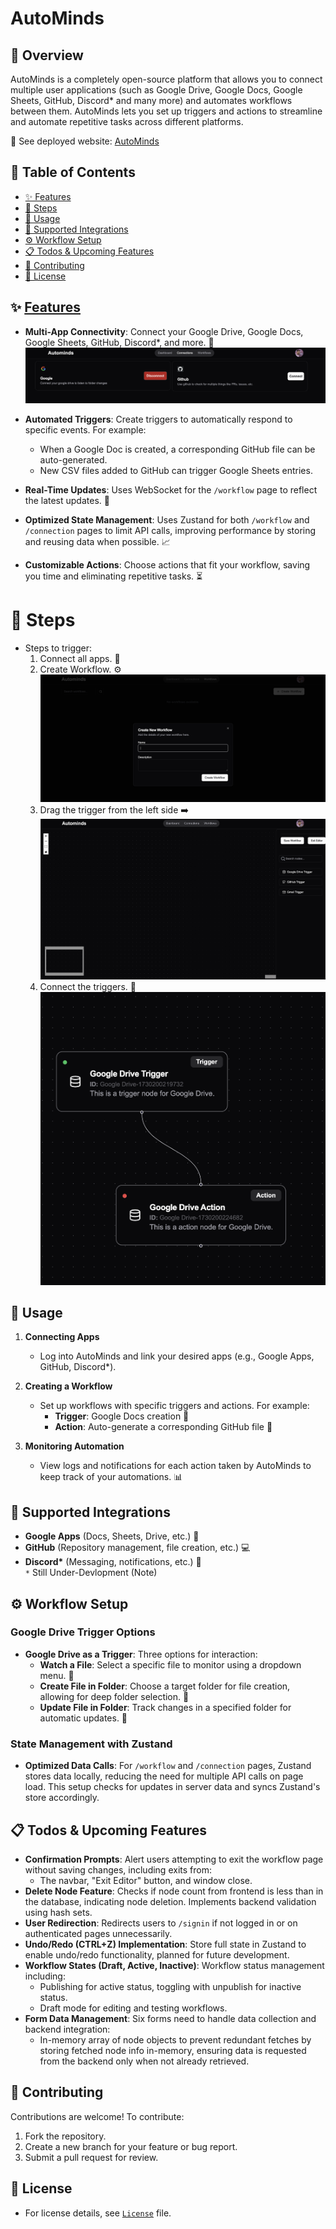 # AutoMinds

## 🌟 Overview

AutoMinds is a completely open-source platform that allows you to connect multiple user applications (such as Google Drive, Google Docs, Google Sheets, GitHub, Discord\* and many more) and automates workflows between them. AutoMinds lets you set up triggers and actions to streamline and automate repetitive tasks across different platforms.

🔗 See deployed website: [AutoMinds](https://auto-minds-six.vercel.app/)

## 📑 Table of Contents

- [✨ Features](#features)
- [📘 Steps](#steps)
- [🔧 Usage](#usage)
- [🔗 Supported Integrations](#supported-integrations)
- [⚙️ Workflow Setup](#workflow-setup)
- [📋 Todos & Upcoming Features](#todos--upcoming-features)
- [🤝 Contributing](#contributing)
- [📜 License](#license)

## ✨ [Features](/features.md)

- **Multi-App Connectivity**: Connect your Google Drive, Google Docs, Google Sheets, GitHub, Discord\*, and more. 📂
  ![main_page](images/image.png)

- **Automated Triggers**: Create triggers to automatically respond to specific events. For example:

  - When a Google Doc is created, a corresponding GitHub file can be auto-generated.
  - New CSV files added to GitHub can trigger Google Sheets entries.

- **Real-Time Updates**: Uses WebSocket for the `/workflow` page to reflect the latest updates. 🔄

- **Optimized State Management**: Uses Zustand for both `/workflow` and `/connection` pages to limit API calls, improving performance by storing and reusing data when possible. 📈

- **Customizable Actions**: Choose actions that fit your workflow, saving you time and eliminating repetitive tasks. ⏳

# 📘 Steps

- Steps to trigger:
  1. Connect all apps. 🔗
  2. Create Workflow. ⚙️
     ![workflow-image](images/image1.png)
  3. Drag the trigger from the left side ➡️
     ![trigger-page](images/image2.png)
  4. Connect the triggers. 🔄
     ![connected-trigger](images/image3.png)

## 🔧 Usage

1. **Connecting Apps**

   - Log into AutoMinds and link your desired apps (e.g., Google Apps, GitHub, Discord\*).

2. **Creating a Workflow**

   - Set up workflows with specific triggers and actions. For example:
     - **Trigger**: Google Docs creation 📄
     - **Action**: Auto-generate a corresponding GitHub file 📂

3. **Monitoring Automation**
   - View logs and notifications for each action taken by AutoMinds to keep track of your automations. 📊

## 🔗 Supported Integrations

- **Google Apps** (Docs, Sheets, Drive, etc.) 📄
- **GitHub** (Repository management, file creation, etc.) 💻
- **Discord\*** (Messaging, notifications, etc.) 💬 <br>
  `*` Still Under-Devlopment (Note)

## ⚙️ Workflow Setup

### Google Drive Trigger Options

- **Google Drive as a Trigger**: Three options for interaction:
  - **Watch a File**: Select a specific file to monitor using a dropdown menu. 📂
  - **Create File in Folder**: Choose a target folder for file creation, allowing for deep folder selection. 📁
  - **Update File in Folder**: Track changes in a specified folder for automatic updates. 🔄

### State Management with Zustand

- **Optimized Data Calls**: For `/workflow` and `/connection` pages, Zustand stores data locally, reducing the need for multiple API calls on page load. This setup checks for updates in server data and syncs Zustand's store accordingly.

## 📋 Todos & Upcoming Features

- **Confirmation Prompts**: Alert users attempting to exit the workflow page without saving changes, including exits from:
  - The navbar, "Exit Editor" button, and window close.
- **Delete Node Feature**: Checks if node count from frontend is less than in the database, indicating node deletion. Implements backend validation using hash sets.
- **User Redirection**: Redirects users to `/signin` if not logged in or on authenticated pages unnecessarily.
- **Undo/Redo (CTRL+Z) Implementation**: Store full state in Zustand to enable undo/redo functionality, planned for future development.
- **Workflow States (Draft, Active, Inactive)**: Workflow status management including:
  - Publishing for active status, toggling with unpublish for inactive status.
  - Draft mode for editing and testing workflows.
- **Form Data Management**: Six forms need to handle data collection and backend integration:
  - In-memory array of node objects to prevent redundant fetches by storing fetched node info in-memory, ensuring data is requested from the backend only when not already retrieved.

## 🤝 Contributing

Contributions are welcome! To contribute:

1. Fork the repository.
2. Create a new branch for your feature or bug report.
3. Submit a pull request for review.

## 📜 License

- For license details, see [`License`](/LICENSE) file.
